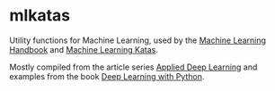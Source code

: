 # mlkatas

Utility functions for Machine Learning, used by the [Machine Learning Handbook](https://github.com/bpesquet/machine-learning-handbook) and [Machine Learning Katas](https://github.com/bpesquet/machine-learning-katas).

Mostly compiled from the article series [Applied Deep Learning](https://towardsdatascience.com/applied-deep-learning-part-1-artificial-neural-networks-d7834f67a4f6) and examples from the book [Deep Learning with Python](https://github.com/fchollet/deep-learning-with-python-notebooks).
